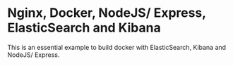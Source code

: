 # Nginx, Docker, NodeJS/ Express, ElasticSearch and Kibana

This is an essential example to build docker with ElasticSearch, Kibana and NodeJS/ Express.

